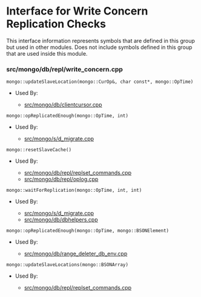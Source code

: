 
# Interface for Write Concern Replication Checks
This interface information represents symbols that are defined in this group but used in other modules.  Does not include symbols defined in this group that are used inside this module.

### src/mongo/db/repl/write\_concern.cpp

<div></div>

    mongo::updateSlaveLocation(mongo::CurOp&, char const*, mongo::OpTime)

- Used By:

    - [src/mongo/db/clientcursor.cpp](../../../../query\_and\_operation\_handling/client\_and\_operation\_tracking)

<div></div>

    mongo::opReplicatedEnough(mongo::OpTime, int)

- Used By:

    - [src/mongo/s/d\_migrate.cpp](../../../../sharding/chunk\_management)

<div></div>

    mongo::resetSlaveCache()

- Used By:

    - [src/mongo/db/repl/replset\_commands.cpp](../../../../replication/replication\_commands)
    - [src/mongo/db/repl/oplog.cpp](../../../../replication/data\_sync)

<div></div>

    mongo::waitForReplication(mongo::OpTime, int, int)

- Used By:

    - [src/mongo/s/d\_migrate.cpp](../../../../sharding/chunk\_management)
    - [src/mongo/db/dbhelpers.cpp](../../../../query\_and\_operation\_handling/client\_and\_operation\_tracking)

<div></div>

    mongo::opReplicatedEnough(mongo::OpTime, mongo::BSONElement)

- Used By:

    - [src/mongo/db/range\_deleter\_db\_env.cpp](../../../../sharding/chunk\_management)

<div></div>

    mongo::updateSlaveLocations(mongo::BSONArray)

- Used By:

    - [src/mongo/db/repl/replset\_commands.cpp](../../../../replication/replication\_commands)
